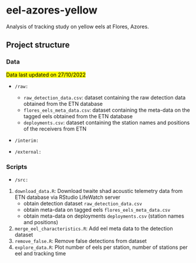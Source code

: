 # eel-azores-yellow
Analysis of tracking study on yellow eels at Flores, Azores.

## Project structure

### Data

<mark>Data last updated on 27/10/2022</mark>

* `/raw:`
	+ `raw_detection_data.csv`: dataset containing the raw detection data obtained from the ETN database
	+ `flores_eels_meta_data.csv`: dataset containing the meta-data on the tagged eels obtained from the ETN database
	+ `deployments.csv`: dataset containing the station names and positions of the receivers from ETN

* `/interim:`

* `/external:`


### Scripts

* `/src:`

1. `download_data.R`: Download twaite shad acoustic telemetry data from ETN database via RStudio LifeWatch server
	* obtain detection dataset `raw_detection_data.csv`
	* obtain meta-data on tagged eels `flores_eels_meta_data.csv`
	* obtain meta-data on deployments `deployments.csv` (station names and positions)
2. `merge_eel_characteristics.R`: Add eel meta data to the detection dataset
3. `remove_false.R`: Remove false detections from dataset
4. `explore_data.R`: Plot number of eels per station, number of stations per eel and tracking time




